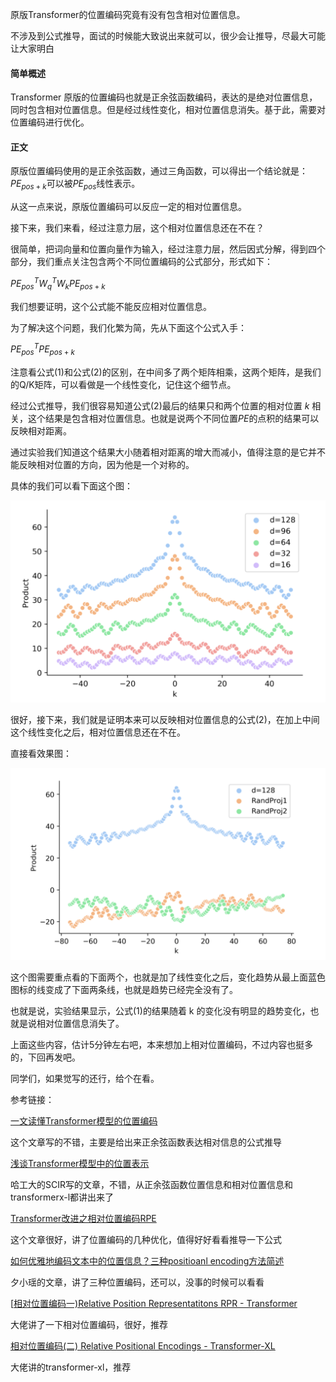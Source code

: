 原版Transformer的位置编码究竟有没有包含相对位置信息。

不涉及到公式推导，面试的时候能大致说出来就可以，很少会让推导，尽最大可能让大家明白

#### 简单概述

Transformer 原版的位置编码也就是正余弦函数编码，表达的是绝对位置信息，同时包含相对位置信息。但是经过线性变化，相对位置信息消失。基于此，需要对位置编码进行优化。

#### 正文

原版位置编码使用的是正余弦函数，通过三角函数，可以得出一个结论就是：$PE_{pos+k}$可以被$PE_{pos}$线性表示。

从这一点来说，原版位置编码可以反应一定的相对位置信息。

接下来，我们来看，经过注意力层，这个相对位置信息还在不在？

很简单，把词向量和位置向量作为输入，经过注意力层，然后因式分解，得到四个部分，我们重点关注包含两个不同位置编码的公式部分，形式如下：

$PE_{pos}^{T}W_{q}^{T}W_{k}PE_{pos+k} \tag{1}$

我们想要证明，这个公式能不能反应相对位置信息。

为了解决这个问题，我们化繁为简，先从下面这个公式入手：

$PE_{pos}^{T}PE_{pos+k} \tag{2}$

注意看公式(1)和公式(2)的区别，在中间多了两个矩阵相乘，这两个矩阵，是我们的Q/K矩阵，可以看做是一个线性变化，记住这个细节点。

经过公式推导，我们很容易知道公式(2)最后的结果只和两个位置的相对位置 $k$ 相关，这个结果是包含相对位置信息。也就是说两个不同位置$PE$的点积的结果可以反映相对距离。

通过实验我们知道这个结果大小随着相对距离的增大而减小，值得注意的是它并不能反映相对位置的方向，因为他是一个对称的。

具体的我们可以看下面这个图：

![rela_posi](./images/rela_posi.png)



很好，接下来，我们就是证明本来可以反映相对位置信息的公式(2)，在加上中间这个线性变化之后，相对位置信息还在不在。

直接看效果图：

![rela_po_none](./images/rela_po_none.png)

这个图需要重点看的下面两个，也就是加了线性变化之后，变化趋势从最上面蓝色图标的线变成了下面两条线，也就是趋势已经完全没有了。

也就是说，实验结果显示，公式(1)的结果随着 k 的变化没有明显的趋势变化，也就是说相对位置信息消失了。

上面这些内容，估计5分钟左右吧，本来想加上相对位置编码，不过内容也挺多的，下回再发吧。

同学们，如果觉写的还行，给个在看。



参考链接：

[一文读懂Transformer模型的位置编码](https://mp.weixin.qq.com/s/QxaZTVOUrzKfO7B78EM5Uw)

这个文章写的不错，主要是给出来正余弦函数表达相对信息的公式推导

[浅谈Transformer模型中的位置表示](https://mp.weixin.qq.com/s/vXYJKF9AViKnd0tbuhMWgQ)

哈工大的SCIR写的文章，不错，从正余弦函数位置信息和相对位置信息和transformerx-l都讲出来了

[Transformer改进之相对位置编码RPE](https://mp.weixin.qq.com/s/NPM3w7sIYVLuMYxQ_R6PrA)

这个文章很好，讲了位置编码的几种优化，值得好好看看推导一下公式

[如何优雅地编码文本中的位置信息？三种positioanl encoding方法简述](https://mp.weixin.qq.com/s/ENpXBYQ4hfdTLSXBIoF00Q)

夕小瑶的文章，讲了三种位置编码，还可以，没事的时候可以看看

[[相对位置编码一)Relative Position Representatitons RPR - Transformer](https://www.cnblogs.com/shiyublog/p/11185625.html)

大佬讲了一下相对位置编码，很好，推荐

[相对位置编码(二) Relative Positional Encodings - Transformer-XL](https://www.cnblogs.com/shiyublog/p/11236212.html)

大佬讲的transformer-xl，推荐